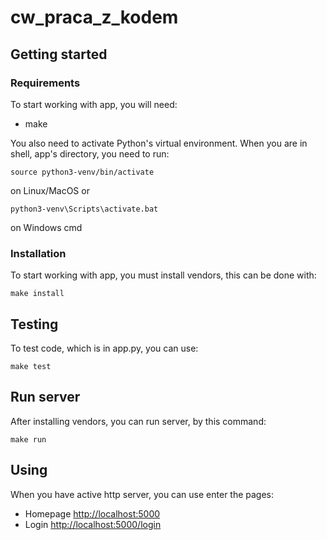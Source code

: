 # cw_praca_z_kodem

## Getting started

### Requirements

To start working with app, you will need:
- make

You also need to activate Python's virtual environment. When you are in shell, app's directory, you need to run:
```
source python3-venv/bin/activate
```
on Linux/MacOS or
```
python3-venv\Scripts\activate.bat
```
on Windows cmd

### Installation

To start working with app, you must install vendors, this can be done with:
 
```
make install
```

## Testing

To test code, which is in app.py, you can use:

```
make test
```

## Run server

After installing vendors, you can run server, by this command:

```
make run
```

## Using

When you have active http server, you can use enter the pages:
- Homepage [http://localhost:5000](http://localhost:5000)
- Login [http://localhost:5000/login](http://localhost:5000/login)

